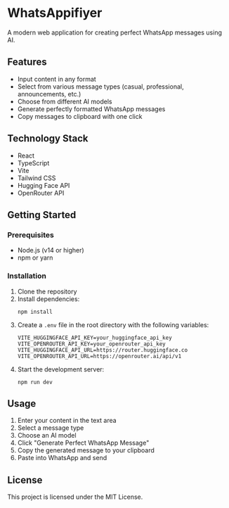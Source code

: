 # WhatsAppifiyer

A modern web application for creating perfect WhatsApp messages using AI.

## Features

- Input content in any format
- Select from various message types (casual, professional, announcements, etc.)
- Choose from different AI models
- Generate perfectly formatted WhatsApp messages
- Copy messages to clipboard with one click

## Technology Stack

- React
- TypeScript
- Vite
- Tailwind CSS
- Hugging Face API
- OpenRouter API

## Getting Started

### Prerequisites

- Node.js (v14 or higher)
- npm or yarn

### Installation

1. Clone the repository
2. Install dependencies:
   ```
   npm install
   ```
3. Create a `.env` file in the root directory with the following variables:
   ```
   VITE_HUGGINGFACE_API_KEY=your_huggingface_api_key
   VITE_OPENROUTER_API_KEY=your_openrouter_api_key
   VITE_HUGGINGFACE_API_URL=https://router.huggingface.co
   VITE_OPENROUTER_API_URL=https://openrouter.ai/api/v1
   ```
4. Start the development server:
   ```
   npm run dev
   ```

## Usage

1. Enter your content in the text area
2. Select a message type
3. Choose an AI model
4. Click "Generate Perfect WhatsApp Message"
5. Copy the generated message to your clipboard
6. Paste into WhatsApp and send

## License

This project is licensed under the MIT License.
